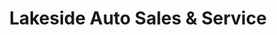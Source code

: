 ---
title: "Lakeside Auto Sales & Service"
url: /la-ronge/lakeside-auto-sales-und-service/
shop: Autowerkstatt
---
